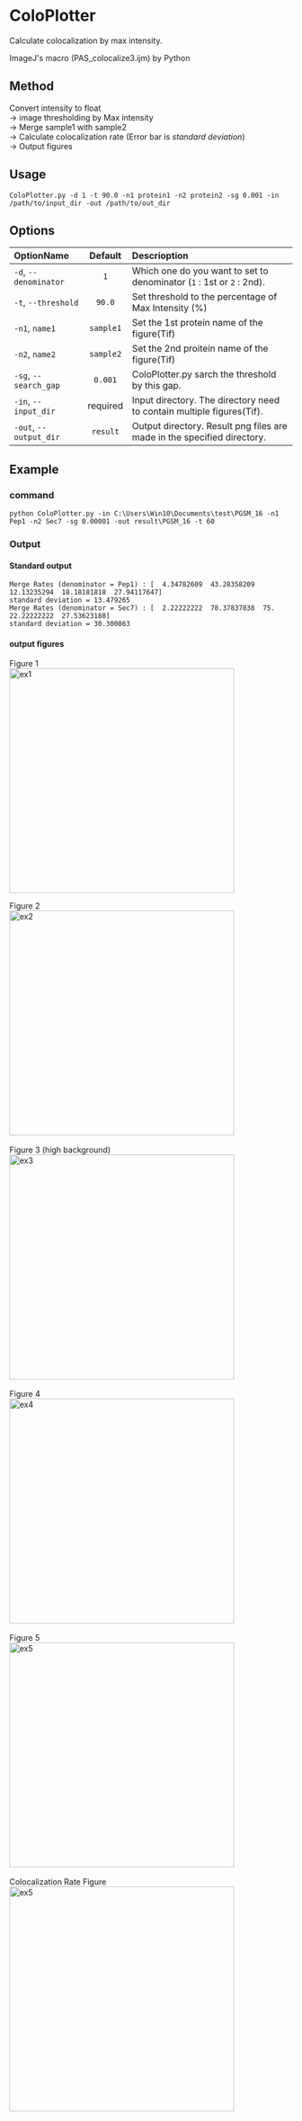 # ColoPlotter
Calculate colocalization by max intensity.

ImageJ's macro (PAS_colocalize3.ijm) by Python

## Method 
Convert intensity to float  
→ image thresholding by Max intensity   
→ Merge sample1 with sample2  
→ Calculate colocalization rate (Error bar is *standard deviation*)  
→ Output figures


## Usage
```
ColoPlotter.py -d 1 -t 90.0 -n1 protein1 -n2 protein2 -sg 0.001 -in /path/to/input_dir -out /path/to/out_dir
```

## Options 

| OptionName | Default | Descrioption |
|:-----------|:------------:|:------------|
| `-d`, `--denominator` | `1` | Which one do you want to set to denominator (`1` : 1st or `2` : 2nd). |
| `-t`, `--threshold` | `90.0` | Set threshold to the percentage of Max Intensity (%) |
| `-n1`, `name1` | `sample1` | Set the 1st protein name of the figure(Tif)|
| `-n2`, `name2` | `sample2` | Set the 2nd proitein name of the figure(Tif)|
| `-sg`, `--search_gap` | `0.001` | ColoPlotter.py sarch the threshold by this gap. |
| `-in`, `--input_dir` | required | Input directory. The directory need to contain multiple figures(Tif). |
| `-out`, `--output_dir` | `result` | Output directory. Result png files are made in the specified directory. |

## Example
### command
```
python ColoPlotter.py -in C:\Users\Win10\Documents\test\PGSM_16 -n1 Pep1 -n2 Sec7 -sg 0.00001 -out result\PGSM_16 -t 60
```

### Output
#### Standard output
```
Merge Rates (denominator = Pep1) : [  4.34782609  43.28358209  12.13235294  18.18181818  27.94117647]
standard deviation = 13.479265
Merge Rates (denominator = Sec7) : [  2.22222222  78.37837838  75.          22.22222222  27.53623188]
standard deviation = 30.300863
```
#### output figures 
Figure 1  
<img src="https://github.com/nkimoto/ColoPlotter/blob/number_th/example/PGSM_16/Pep1_Sec7_5.0_1.png" alt="ex1" title="ex1" width="400px">  

Figure 2  
<img src="https://github.com/nkimoto/ColoPlotter/blob/number_th/example/PGSM_16/Pep1_Sec7_5.0_2.png" alt="ex2" title="ex1" width="400px">  

Figure 3 (high background)  
<img src="https://github.com/nkimoto/ColoPlotter/blob/number_th/example/PGSM_16/Pep1_Sec7_5.0_3.png" alt="ex3" title="ex1" width="400px">  

Figure 4  
<img src="https://github.com/nkimoto/ColoPlotter/blob/number_th/example/PGSM_16/Pep1_Sec7_5.0_4.png" alt="ex4" title="ex1" width="400px">  

Figure 5  
<img src="https://github.com/nkimoto/ColoPlotter/blob/number_th/example/PGSM_16/Pep1_Sec7_5.0_5.png" alt="ex5" title="ex1" width="400px">  

Colocalization Rate Figure  
<img src="https://github.com/nkimoto/ColoPlotter/blob/number_th/example/PGSM_16/Sec7_Pep1_5.0_bar.png" alt="ex5" title="ex1" width="400px">
